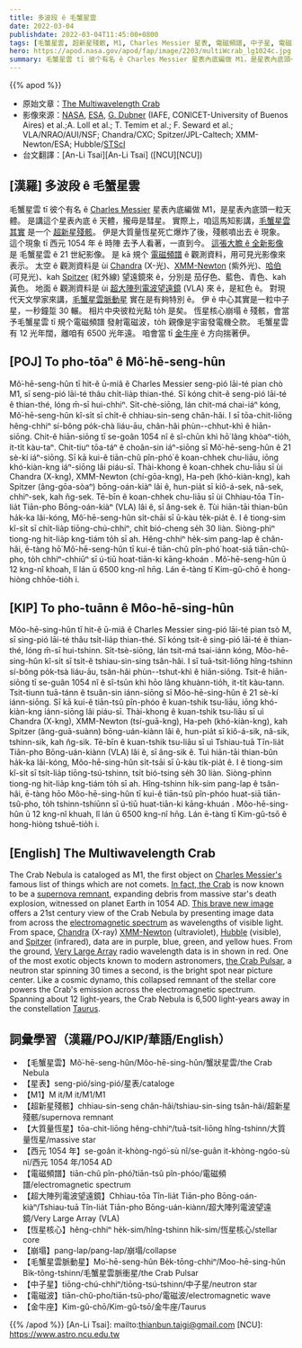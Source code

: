 ```yaml
---
title: 多波段 ê 毛蟹星雲
date: 2022-03-04
publishdate: 2022-03-04T11:45:00+0800
tags: [毛蟹星雲, 超新星殘骸, M1, Charles Messier 星表, 電磁頻譜, 中子星, 電磁波, 金牛座, 星表, 彗星, 大質量恆星, 超大陣列電波望遠鏡, Chandra, XMM-Newton, 哈伯, Spitzer, 恆星核心]
hero: https://apod.nasa.gov/apod/fap/image/2203/multiWcrab_lg1024c.jpg
summary: 毛蟹星雲 tī 彼个有名 ê Charles Messier 星表內底編做 M1，是星表內底頭一粒天體。
---
```


{{% apod %}}

- 原始文章：[The Multiwavelength Crab](https://apod.nasa.gov/apod/ap220304.html)
- 影像來源：[NASA](https://www.nasa.gov/), [ESA](https://www.spacetelescope.org/), [G. Dubner](https://arxiv.org/abs/1704.02968) (IAFE, CONICET-University of Buenos Aires) et al.;A. Loll et al.; T. Temim et al.; F. Seward et al.; VLA/NRAO/AUI/NSF; Chandra/CXC; Spitzer/JPL-Caltech; XMM-Newton/ESA; Hubble/[STScI](https://www.stsci.edu/)
- 台文翻譯：[An-Li Tsai][An-Li Tsai] ([NCU][NCU])

## [漢羅] 多波段 ê 毛蟹星雲
毛蟹星雲 tī 彼个有名 ê [Charles Messier][Charles Messier's] 星表內底編做 M1，是星表內底頭一粒天體。
是講這个星表內底 ê 天體，攏毋是彗星。
實際上，咱這馬知影講，[毛蟹星雲 其實][In fact, the Crab] 是一个 [超新星殘骸][supernova remnant]。
伊是大質量恆星死亡爆炸了後，殘骸噴出去 ê 現象。
這个現象 tī 西元 1054 年 ê 時陣 去予人看著，一直到今。
[這張大膽 ê 全新影像][This brave new image] 是 毛蟹星雲 ê 21 世紀影像。
是 kā 規个 [電磁頻譜][electromagnetic spectrum] ê 觀測資料，用可見光影像來表示。
太空 ê 觀測資料是 ùi [Chandra][Chandra] (X-光)、[XMM-Newton][XMM-Newton] (紫外光)、[哈伯][Hubble] (可見光)、kah [Spitzer][Spitzer] (紅外線) 望遠鏡來 ê，分別是 茄仔色、藍色、青色、kah 黃色。
地面 ê 觀測資料是 ùi [超大陣列電波望遠鏡][Very Large Array] (VLA) 來 ê，是紅色 ê。
對現代天文學家來講，[毛蟹星雲脈動星][the Crab Pulsar] 實在是有夠特別 ê。
伊 ê 中心其實是一粒中子星，一秒鐘踅 30 輾。
相片中央彼粒光點 to̍h 是矣。
恆星核心崩塌 ê 殘骸，會當予毛蟹星雲 tī 規个電磁頻譜 發射電磁波，to̍h 親像是宇宙發電機仝款。
毛蟹星雲有 12 光年闊，離咱有 6500 光年遠。
咱會當 tī [金牛座][Taurus] ê 方向揣著伊。

## [POJ] To pho-tōaⁿ ê Mô͘-hē-seng-hûn
Mô͘-hē-seng-hûn tī hit-ê ū-miâ ê Charles Messier seng-pió lāi-té pian chò M1, sī seng-pió lāi-té thâu chi̍t-lia̍p thian-thé.
Sī kóng chit-ê seng-pió lāi-té ê thian-thé, lóng m̄-sī hui-chhiⁿ.
Si̍t-chè-siōng, lán chit-má chai-iáⁿ kóng, Mô͘-hē-seng-hûn kî-si̍t sī chi̍t-ê chhiau-sin-seng chân-hâi.
I sī tōa-chit-liōng hêng-chhiⁿ sí-bông po̍k-chà liáu-āu, chân-hâi phùn--chhut-khì ê hiān-siōng.
Chit-ê hiān-siōng tī se-goân 1054 nî ê sî-chūn khì hō͘ lâng khòaⁿ-tio̍h, it-ti̍t kàu-taⁿ.
Chit-tiuⁿ tōa-táⁿ ê choân-sin iáⁿ-siōng sī Mô͘-hē-seng-hûn ê 21 sè-kí iáⁿ-siōng.
Sī kā kui-ê tiān-chû pîn-phó͘ ê koan-chhek chu-liāu, iōng khó-kiàn-kng iáⁿ-siōng lâi piáu-sī.
Thài-khong ê koan-chhek chu-liāu sī ùi Chandra (X-kng), XMM-Newton (chí-gōa-kng), Ha-peh (khó-kiàn-kng), kah Spitzer (âng-gōa-sòaⁿ) bōng-oán-kiàⁿ lâi ê, hun-pia̍t sī kiô-á-sek, nâ-sek, chhiⁿ-sek, kah n̂g-sek.
Tē-bīn ê koan-chhek chu-liāu sī ùi Chhiau-tōa Tīn-lia̍t Tiān-pho Bōng-oán-kiàⁿ (VLA) lâi ê, sī âng-sek ê.
Tùi hiān-tāi thian-bûn ha̍k-ka lâi-kóng, Mô͘-hē-seng-hûn si̍t-chāi sī ū-kàu te̍k-pia̍t ê.
I ê tiong-sim kî-si̍t sī chi̍t-lia̍p tiōng-chú-chhiⁿ, chi̍t bió-cheng se̍h 30 liàn.
Siòng-phìⁿ tiong-ng hit-lia̍p kng-tiám to̍h sī ah.
Hêng-chhiⁿ he̍k-sim pang-lap ê chân-hâi, ē-tàng hō͘ Mô͘-hē-seng-hûn tī kui-ê tiān-chû pîn-phó͘ hoat-siā tiān-chû-pho, to̍h chhiⁿ-chhiūⁿ sī ú-tiū hoat-tiān-ki kāng-khoán .
Mô͘-hē-seng-hûn ū 12 kng-nî khoah, lî lán ū 6500 kng-nî hn̄g.
Lán ē-tàng tī Kim-gû-chō ê hong-hiòng chhōe-tio̍h i.


## [KIP] To pho-tuānn ê Môo-hē-sing-hûn
Môo-hē-sing-hûn tī hit-ê ū-miâ ê Charles Messier sing-pió lāi-té pian tsò M, sī sing-pió lāi-té thâu tsi̍t-lia̍p thian-thé.
Sī kóng tsit-ê sing-pió lāi-té ê thian-thé, lóng m̄-sī hui-tshinn.
Si̍t-tsè-siōng, lán tsit-má tsai-iánn kóng, Môo-hē-sing-hûn kî-si̍t sī tsi̍t-ê tshiau-sin-sing tsân-hâi.
I sī tuā-tsit-liōng hîng-tshinn sí-bông po̍k-tsà liáu-āu, tsân-hâi phùn--tshut-khì ê hiān-siōng.
Tsit-ê hiān-siōng tī se-guân 1054 nî ê sî-tsūn khì hōo lâng khuànn-tio̍h, it-ti̍t kàu-tann.
Tsit-tiunn tuā-tánn ê tsuân-sin iánn-siōng sī Môo-hē-sing-hûn ê 21 sè-kí iánn-siōng.
Sī kā kui-ê tiān-tsû pîn-phóo ê kuan-tshik tsu-liāu, iōng khó-kiàn-kng iánn-siōng lâi piáu-sī.
Thài-khong ê kuan-tshik tsu-liāu sī uì Chandra (X-kng), XMM-Newton (tsí-guā-kng), Ha-peh (khó-kiàn-kng), kah Spitzer (âng-guā-suànn) bōng-uán-kiànn lâi ê, hun-pia̍t sī kiô-á-sik, nâ-sik, tshinn-sik, kah n̂g-sik.
Tē-bīn ê kuan-tshik tsu-liāu sī uì Tshiau-tuā Tīn-lia̍t Tiān-pho Bōng-uán-kiànn (VLA) lâi ê, sī âng-sik ê.
Tuì hiān-tāi thian-bûn ha̍k-ka lâi-kóng, Môo-hē-sing-hûn si̍t-tsāi sī ū-kàu ti̍k-pia̍t ê.
I ê tiong-sim kî-si̍t sī tsi̍t-lia̍p tiōng-tsú-tshinn, tsi̍t bió-tsing se̍h 30 liàn.
Siòng-phìnn tiong-ng hit-lia̍p kng-tiám to̍h sī ah.
Hîng-tshinn hi̍k-sim pang-lap ê tsân-hâi, ē-tàng hōo Môo-hē-sing-hûn tī kui-ê tiān-tsû pîn-phóo huat-siā tiān-tsû-pho, to̍h tshinn-tshiūnn sī ú-tiū huat-tiān-ki kāng-khuán .
Môo-hē-sing-hûn ū 12 kng-nî khuah, lî lán ū 6500 kng-nî hn̄g.
Lán ē-tàng tī Kim-gû-tsō ê hong-hiòng tshuē-tio̍h i.

## [English] The Multiwavelength Crab
The Crab Nebula is cataloged as M1, the first object on [Charles Messier's][Charles Messier's] famous list of things which are not comets.
[In fact, the Crab][In fact, the Crab] is now known to be a [supernova remnant][supernova remnant], expanding debris from massive star's death explosion, witnessed on planet Earth in 1054 AD.
[This brave new image][This brave new image] offers a 21st century view of the Crab Nebula by presenting image data from across the [electromagnetic spectrum][electromagnetic spectrum] as wavelengths of visible light.
From space, [Chandra][Chandra] (X-ray) [XMM-Newton][XMM-Newton] (ultraviolet), [Hubble][Hubble] (visible), and [Spitzer][Spitzer] (infrared), data are in purple, blue, green, and yellow hues.
From the ground, [Very Large Array][Very Large Array] radio wavelength data is in shown in red.
One of the most exotic objects known to modern astronomers, [the Crab Pulsar][the Crab Pulsar], a neutron star spinning 30 times a second, is the bright spot near picture center.
Like a cosmic dynamo, this collapsed remnant of the stellar core powers the Crab's emission across the electromagnetic spectrum.
Spanning about 12 light-years, the Crab Nebula is 6,500 light-years away in the constellation [Taurus][Taurus].

## 詞彙學習（漢羅/POJ/KIP/華語/English）
- 【毛蟹星雲】Mô͘-hē-seng-hûn/Môo-hē-sing-hûn/蟹狀星雲/the Crab Nebula
- 【星表】seng-pió/sing-pió/星表/cataloge
- 【M1】M it/M it/M1/M1
- 【超新星殘骸】chhiau-sin-seng chân-hâi/tshiau-sin-sing tsân-hâi/超新星殘骸/supernova remnant
- 【大質量恆星】tōa-chit-liōng hêng-chhiⁿ/tuā-tsit-liōng hîng-tshinn/大質量恆星/massive star
- 【西元 1054 年】se-goân it-khòng-ngó͘-sù nî/se-guân it-khòng-ngóo-sù nî/西元 1054 年/1054 AD
- 【電磁頻譜】tiān-chû pîn-phó͘/tiān-tsû pîn-phóo/電磁頻譜/electromagnetic spectrum
- 【超大陣列電波望遠鏡】Chhiau-tōa Tîn-lia̍t Tiān-pho Bōng-oán-kiàⁿ/Tshiau-tuā Tîn-lia̍t Tiān-pho Bōng-uán-kiànn/超大陣列電波望遠鏡/Very Large Array (VLA)
- 【恆星核心】hêng-chhiⁿ he̍k-sim/hîng-tshinn hi̍k-sim/恆星核心/stellar core
- 【崩塌】pang-lap/pang-lap/崩塌/collapse
- 【毛蟹星雲脈動星】Mo͘-hē-seng-hûn Be̍k-tōng-chhiⁿ/Moo-hē-sing-hûn Bi̍k-tōng-tshinn/毛蟹星雲脈衝星/the Crab Pulsar
- 【中子星】tiōng-chú-chhiⁿ/tiōng-tsú-tshinn/中子星/neutron star
- 【電磁波】tiān-chû-pho/tiān-tsû-pho/電磁波/electromagnetic wave
- 【金牛座】Kim-gû-chō/Kim-gû-tsō/金牛座/Taurus

{{% /apod %}}
[An-Li Tsai]: mailto:thianbun.taigi@gmail.com
[NCU]: https://www.astro.ncu.edu.tw

[copyright]: https://apod.nasa.gov/apod/fap/lib/about_apod.html#srapply

[Charles Messier's]:http://messier.seds.org/xtra/history/biograph.html
[In fact, the Crab]:http://messier.seds.org/more/m001_rosse.html
[supernova remnant]:https://en.wikipedia.org/wiki/Supernova_remnant
[This brave new image]:http://hubblesite.org/image/4028/news_release/2017-21
[electromagnetic spectrum]:https://science.nasa.gov/ems/01_intro
[Chandra]:http://chandra.harvard.edu/
[XMM-Newton]:http://sci.esa.int/xmm-newton/
[Hubble]:http://hubblesite.org/
[Spitzer]:http://www.spitzer.caltech.edu
[Very Large Array]:http://www.vla.nrao.edu/
[the Crab Pulsar]:https://apod.nasa.gov/apod/ap050326.html
[Taurus]:https://apod.nasa.gov/apod/ap170505.html
